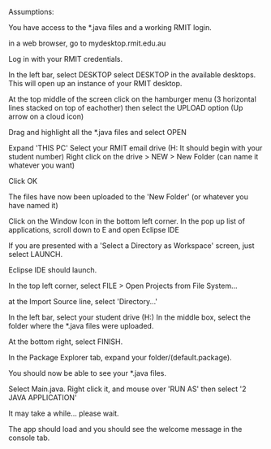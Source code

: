 Assumptions:

You have access to the *.java files and a working RMIT login.


in a web browser, go to mydesktop.rmit.edu.au

Log in with your RMIT credentials.


In the left bar, select DESKTOP
select DESKTOP in the available desktops. This will open up an instance of your RMIT desktop.

At the top middle of the screen click on the hamburger menu (3 horizontal lines stacked on top of eachother) then select the UPLOAD option (Up arrow on a cloud icon)

Drag and highlight all the *.java files and select OPEN

Expand 'THIS PC'
Select your RMIT email drive (H: It should begin with your student number)
Right click on the drive > NEW >  New Folder (can name it whatever you want)

Click OK

The files have now been uploaded to the 'New Folder' (or whatever you have named it)

Click on the Window Icon in the bottom left corner. 
In the pop up list of applications, scroll down to E and open Eclipse IDE

If you are presented with a 'Select a Directory as Workspace' screen, just select LAUNCH.

Eclipse IDE should launch.

In the top left corner, select FILE > Open Projects from File System...

at the Import Source line, select 'Directory...'

In the left bar, select your student drive (H:\)
In the middle box, select the folder where the *.java files were uploaded. 

At the bottom right, select FINISH.

In the Package Explorer tab, expand your folder/(default.package).

You should now be able to see your *.java files.

Select Main.java. Right click it, and mouse over 'RUN AS' then select '2 JAVA APPLICATION'

It may take a while... please wait.

The app should load and you should see the welcome message in the console tab.
